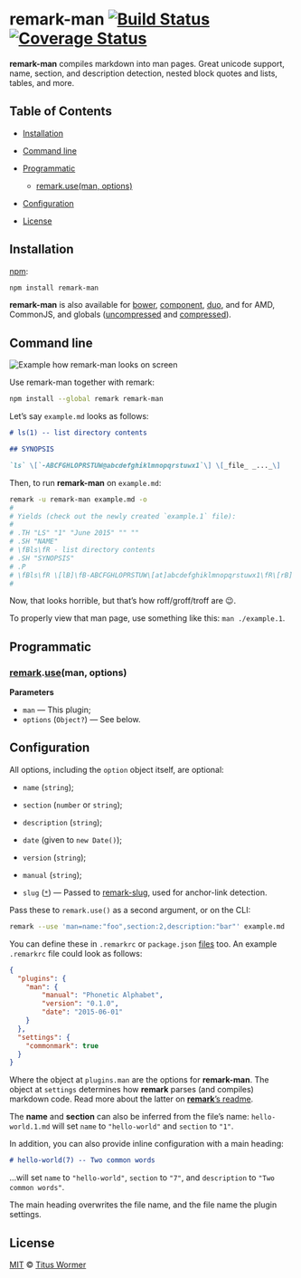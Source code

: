 # remark-man [![Build Status](https://img.shields.io/travis/wooorm/remark-man.svg)](https://travis-ci.org/wooorm/remark-man) [![Coverage Status](https://img.shields.io/codecov/c/github/wooorm/remark-man.svg)](https://codecov.io/github/wooorm/remark-man)

**remark-man** compiles markdown into man pages.  Great unicode support,
name, section, and description detection, nested block quotes and lists,
tables, and more.

## Table of Contents

*   [Installation](#installation)

*   [Command line](#command-line)

*   [Programmatic](#programmatic)

    *   [remark.use(man, options)](#remarkuseman-options)

*   [Configuration](#configuration)

*   [License](#license)

## Installation

[npm](https://docs.npmjs.com/cli/install):

```bash
npm install remark-man
```

**remark-man** is also available for [bower](http://bower.io/#install-packages),
[component](https://github.com/componentjs/component), [duo](http://duojs.org/#getting-started),
and for AMD, CommonJS, and globals ([uncompressed](remark-man.js) and
[compressed](remark-man.min.js)).

## Command line

![Example how remark-man looks on screen](https://cdn.rawgit.com/wooorm/remark-man/master/screen-shot.png)

Use remark-man together with remark:

```bash
npm install --global remark remark-man
```

Let’s say `example.md` looks as follows:

```md
# ls(1) -- list directory contents

## SYNOPSIS

`ls` \[`-ABCFGHLOPRSTUW@abcdefghiklmnopqrstuwx1`\] \[_file_ _..._\]
```

Then, to run **remark-man** on `example.md`:

```bash
remark -u remark-man example.md -o
#
# Yields (check out the newly created `example.1` file):
#
# .TH "LS" "1" "June 2015" "" ""
# .SH "NAME"
# \fBls\fR - list directory contents
# .SH "SYNOPSIS"
# .P
# \fBls\fR \[lB]\fB-ABCFGHLOPRSTUW\[at]abcdefghiklmnopqrstuwx1\fR\[rB] \[lB]\fIfile\fR \fI...\fR\[rB]
#
```

Now, that looks horrible, but that’s how roff/groff/troff are :wink:.

To properly view that man page, use something like this: `man ./example.1`.

## Programmatic

### [remark](https://github.com/wooorm/remark#api).[use](https://github.com/wooorm/remark#remarkuseplugin-options)(man, options)

**Parameters**

*   `man` — This plugin;
*   `options` (`Object?`) — See below.

## Configuration

All options, including the `option` object itself, are optional:

*   `name` (`string`);

*   `section` (`number` or `string`);

*   `description` (`string`);

*   `date` (given to `new Date()`);

*   `version` (`string`);

*   `manual` (`string`);

*   `slug` ([`*`](https://github.com/wooorm/remark-slug#remarkuseslug-options))
    — Passed to [remark-slug](https://github.com/wooorm/remark-slug), used for
    anchor-link detection.

Pass these to `remark.use()` as a second argument, or on the CLI:

```bash
remark --use 'man=name:"foo",section:2,description:"bar"' example.md
```

You can define these in `.remarkrc` or `package.json` [files](https://github.com/wooorm/remark/blob/master/doc/remarkrc.5.md)
too. An example `.remarkrc` file could look as follows:

```json
{
  "plugins": {
    "man": {
        "manual": "Phonetic Alphabet",
        "version": "0.1.0",
        "date": "2015-06-01"
    }
  },
  "settings": {
    "commonmark": true
  }
}
```

Where the object at `plugins.man` are the options for **remark-man**.
The object at `settings` determines how **remark** parses (and compiles)
markdown code.  Read more about the latter on [**remark**’s readme](https://github.com/wooorm/remark#remarkprocessvalue-options-done).

The **name** and **section** can also be inferred from the file’s name:
`hello-world.1.md` will set `name` to `"hello-world"` and `section` to `"1"`.

In addition, you can also provide inline configuration with a main heading:

```markdown
# hello-world(7) -- Two common words
```

...will set `name` to `"hello-world"`, `section` to `"7"`, and `description`
to `"Two common words"`.

The main heading overwrites the file name, and the file name the plugin
settings.

## License

[MIT](LICENSE) © [Titus Wormer](http://wooorm.com)
